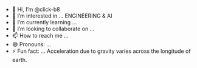 - 👋 Hi, I’m @click-b8
- 👀 I’m interested in ... ENGINEERING & AI
- 🌱 I’m currently learning ...
- 💞️ I’m looking to collaborate on ...
- 📫 How to reach me ...
- 😄 Pronouns: ...
- ⚡ Fun fact: ... Acceleration due to gravity varies across the longitude of earth.

<!---
click-b8/click-b8 is a ✨ special ✨ repository because its `README.md` (this file) appears on your GitHub profile.
You can click the Preview link to take a look at your changes.
--->
